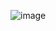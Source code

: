
![image](https://github.com/jxckfrost/FreeCodeCamp-Responsive-Design/assets/106082687/d3d49334-294d-4811-b034-8ab67e547266)
